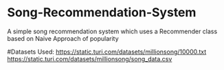 # Song-Recommendation-System
A simple song recommendation system which uses a Recommender class based on Naive Approach of popularity

#Datasets Used:
https://static.turi.com/datasets/millionsong/10000.txt  
https://static.turi.com/datasets/millionsong/song_data.csv 
